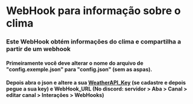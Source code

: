# WebHook para informação sobre o clima
### Este WebHook obtém informações do clima e compartilha a partir de um webhook

#### Primeiramente você deve alterar o nome do arquivo de "config.exemple.json" para "config.json" (sem as aspas).
#### Depois abra o json e altere a sua [WeatherAPI_Key](https://advisor.climatempo.com.br/home/#!/tokens) (se cadastre e depois pegue a sua key) e WebHook_URL (No discord: servidor > Aba > Canal > editar canal > Interações > WebHooks)

